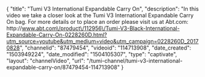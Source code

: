 {
    "title": "Tumi V3 International Expandable Carry On",
    "description": "In this video we take a closer look at the Tumi V3 International Expandable Carry On bag.  For more details or to place an order please visit us at Abt.com: http:\/\/www.abt.com\/product\/112956\/Tumi-V3-Black-International-Expandable-Carry-On-0228260D.html?utm_source=youtube&utm_medium=video&utm_campaign=0228260D_20170828",
    "channelid": "87479454",
    "videoid": "114713908",
    "date_created": "1503949224",
    "date_modified": "1504105307",
    "type": "captivate",
    "layout": "channelVideo",
    "url": "\/tumi-channel\/tumi-v3-international-expandable-carry-on\/87479454-114713908"
}